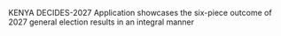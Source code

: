 KENYA DECIDES-2027 Application showcases the six-piece outcome of 2027 general election results in an integral manner